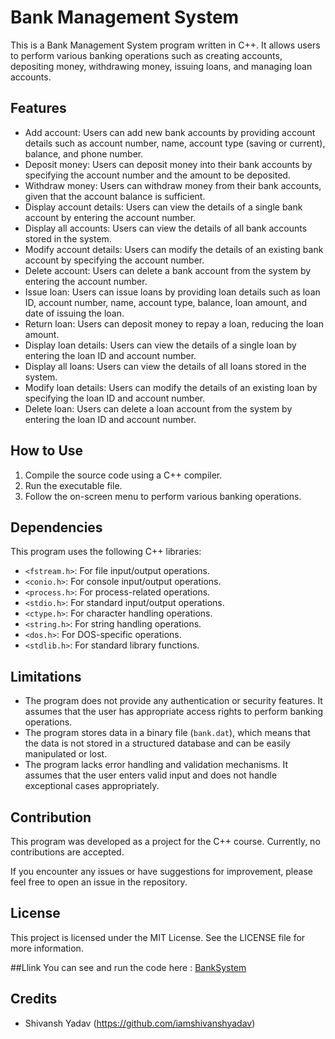 # Bank Management System

This is a Bank Management System program written in C++. It allows users to perform various banking operations such as creating accounts, depositing money, withdrawing money, issuing loans, and managing loan accounts.

## Features

- Add account: Users can add new bank accounts by providing account details such as account number, name, account type (saving or current), balance, and phone number.
- Deposit money: Users can deposit money into their bank accounts by specifying the account number and the amount to be deposited.
- Withdraw money: Users can withdraw money from their bank accounts, given that the account balance is sufficient.
- Display account details: Users can view the details of a single bank account by entering the account number.
- Display all accounts: Users can view the details of all bank accounts stored in the system.
- Modify account details: Users can modify the details of an existing bank account by specifying the account number.
- Delete account: Users can delete a bank account from the system by entering the account number.
- Issue loan: Users can issue loans by providing loan details such as loan ID, account number, name, account type, balance, loan amount, and date of issuing the loan.
- Return loan: Users can deposit money to repay a loan, reducing the loan amount.
- Display loan details: Users can view the details of a single loan by entering the loan ID and account number.
- Display all loans: Users can view the details of all loans stored in the system.
- Modify loan details: Users can modify the details of an existing loan by specifying the loan ID and account number.
- Delete loan: Users can delete a loan account from the system by entering the loan ID and account number.

## How to Use

1. Compile the source code using a C++ compiler.
2. Run the executable file.
3. Follow the on-screen menu to perform various banking operations.

## Dependencies

This program uses the following C++ libraries:

- `<fstream.h>`: For file input/output operations.
- `<conio.h>`: For console input/output operations.
- `<process.h>`: For process-related operations.
- `<stdio.h>`: For standard input/output operations.
- `<ctype.h>`: For character handling operations.
- `<string.h>`: For string handling operations.
- `<dos.h>`: For DOS-specific operations.
- `<stdlib.h>`: For standard library functions.

## Limitations

- The program does not provide any authentication or security features. It assumes that the user has appropriate access rights to perform banking operations.
- The program stores data in a binary file (`bank.dat`), which means that the data is not stored in a structured database and can be easily manipulated or lost.
- The program lacks error handling and validation mechanisms. It assumes that the user enters valid input and does not handle exceptional cases appropriately.

## Contribution

This program was developed as a project for the C++ course. Currently, no contributions are accepted.

If you encounter any issues or have suggestions for improvement, please feel free to open an issue in the repository.
## License
This project is licensed under the MIT License. See the LICENSE file for more information.

##Llink
You can see and run the code here : [BankSystem](https://onlinegdb.com/_HcCXN2vU)

## Credits
- Shivansh Yadav (https://github.com/iamshivanshyadav)
